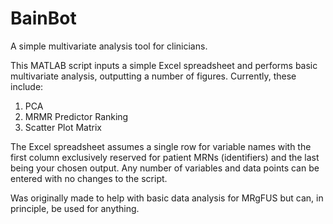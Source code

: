 # BainBot
A simple multivariate analysis tool for clinicians.

This MATLAB script inputs a simple Excel spreadsheet and performs basic multivariate analysis, outputting a number of figures.
Currently, these include:
1. PCA
2. MRMR Predictor Ranking
3. Scatter Plot Matrix

The Excel spreadsheet assumes a single row for variable names with the first column exclusively reserved for patient MRNs (identifiers) and the last being your chosen output.
Any number of variables and data points can be entered with no changes to the script.

Was originally made to help with basic data analysis for MRgFUS but can, in principle, be used for anything.
